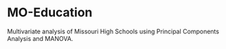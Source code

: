 # MO-Education
Multivariate analysis of Missouri High Schools using Principal Components Analysis and MANOVA.
